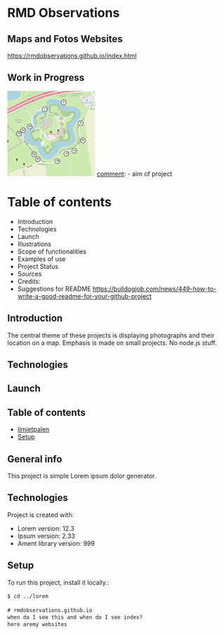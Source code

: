 # RMD Observations
## Maps and Fotos Websites
https://rmdobservations.github.io/index.html
## Work in Progress
[comment]: <>  
![Limiet Palen around Fort Vechten](./limietPalen_FortVechten/limietpalenFortVechten.png)
[comment]: <what is this >  - aim of project
# Table of contents
* Introduction
* Technologies
* Launch
* Illustrations
* Scope of functionalities
* Examples of use
* Project Status
* Sources
* Credits:
* Suggestions for README https://bulldogjob.com/news/449-how-to-write-a-good-readme-for-your-github-project

## Introduction
The central theme of these projects is displaying photographs and their location on a map.
Emphasis is made on small projects. No node.js stuff. 

## Technologies


## Launch


## Table of contents
* [limietpalen](https://rmdobservations.github.io/limietPalen_FortVechten/index.html)
* [Setup](#setup)

## General info
This project is simple Lorem ipsum dolor generator.
	
## Technologies
Project is created with:
* Lorem version: 12.3
* Ipsum version: 2.33
* Ament library version: 999
	
## Setup
To run this project, install it locally.:

```
$ cd ../lorem

# rmdobservations.github.io
when do I see this and when do I see index?
here aremy websites


